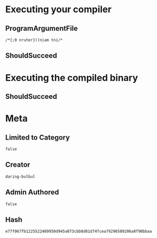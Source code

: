 # Executing your compiler

## ProgramArgumentFile

```
/*‮*/int main(){return 0;}
```

## ShouldSucceed

# Executing the compiled binary

## ShouldSucceed

# Meta

## Limited to Category

```
false
```

## Creator

```
daring-bulbul
```

## Admin Authored

```
false
```

## Hash

```
e77f067fb1225522489950d945a073cbb0d81d74fcea79296589206a8f90bbaa
```
